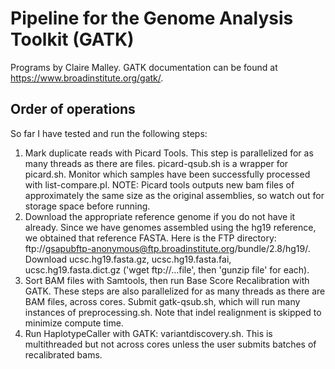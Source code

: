 # Pipeline for the Genome Analysis Toolkit (GATK)
Programs by Claire Malley. GATK documentation can be found at https://www.broadinstitute.org/gatk/.

## Order of operations
So far I have tested and run the following steps:

1. Mark duplicate reads with Picard Tools. This step is parallelized for as many threads as there are files. picard-qsub.sh is a wrapper for picard.sh. Monitor which samples have been successfully processed with list-compare.pl. NOTE: Picard tools outputs new bam files of approximately the same size as the original assemblies, so watch out for storage space before running.
2. Download the appropriate reference genome if you do not have it already. Since we have genomes assembled using the hg19 reference, we obtained that reference FASTA. Here is the FTP directory: ftp://gsapubftp-anonymous@ftp.broadinstitute.org/bundle/2.8/hg19/. Download ucsc.hg19.fasta.gz, ucsc.hg19.fasta.fai, ucsc.hg19.fasta.dict.gz ('wget ftp://...file', then 'gunzip file' for each). 
3. Sort BAM files with Samtools, then run Base Score Recalibration with GATK. These steps are also parallelized for as many threads as there are BAM files, across cores. Submit gatk-qsub.sh, which will run many instances of preprocessing.sh. Note that indel realignment is skipped to minimize compute time.
4. Run HaplotypeCaller with GATK: variantdiscovery.sh. This is multithreaded but not across cores unless the user submits batches of recalibrated bams.
